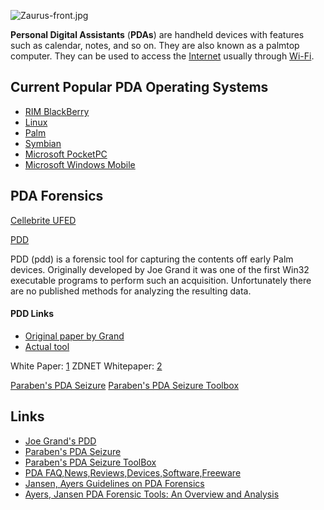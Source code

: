 ![](Zaurus-front.jpg "Zaurus-front.jpg")

**Personal Digital Assistants** (**PDAs**) are handheld devices with
features such as calendar, notes, and so on. They are also known as a
palmtop computer. They can be used to access the
[Internet](Internet "wikilink") usually through
[Wi-Fi](Wi-Fi "wikilink").

## Current Popular PDA Operating Systems

- [RIM BlackBerry](RIM_BlackBerry "wikilink")
- [Linux](Linux "wikilink")
- [Palm](Palm "wikilink")
- [Symbian](Symbian "wikilink")
- [Microsoft PocketPC](Microsoft_PocketPC "wikilink")
- [Microsoft Windows Mobile](Microsoft_Windows_Mobile "wikilink")

## PDA Forensics

[Cellebrite UFED](Cellebrite_UFED "wikilink")

<!-- -->

[PDD](PDD "wikilink")

PDD (pdd) is a forensic tool for capturing the contents off early Palm
devices. Originally developed by Joe Grand it was one of the first Win32
executable programs to perform such an acquisition. Unfortunately there
are no published methods for analyzing the resulting data.

#### PDD Links

- [Original paper by
  Grand](http://www.grandideastudio.com/files/security/mobile/pdd_palm_forensics.pdf)
- [Actual tool](http://packetstormsecurity.org/palm/)

White Paper: [1](http://citeseer.ist.psu.edu/504282.html) ZDNET
Whitepaper:
[2](http://whitepapers.zdnet.co.uk/0,1000000651,260089033p,00.htm)

[Paraben's PDA Seizure](Paraben's_PDA_Seizure "wikilink")
[Paraben's PDA Seizure Toolbox](Paraben's_PDA_Seizure_Toolbox "wikilink")

## Links

- [Joe Grand's
  PDD](http://www.grandideastudio.com/portfolio/index.php?id=1&prod=17)
- [Paraben's PDA
  Seizure](http://www.paraben-forensics.com/catalog/product_info.php?cPath=25&products_id=107)
- [Paraben's PDA Seizure
  ToolBox](http://www.paraben-forensics.com/catalog/product_info.php?cPath=26&products_id=343&osCsid=4b73689660a05b833677fdc6a8646804)
- [PDA
  FAQ,News,Reviews,Devices,Software,Freeware](http://www.mypocketpcmobile.com)
- [Jansen, Ayers Guidelines on PDA
  Forensics](http://csrc.nist.gov/publications/nistpubs/800-72/sp800-72.pdf)
- [Ayers, Jansen PDA Forensic Tools: An Overview and
  Analysis](http://csrc.nist.gov/publications/nistir/nistir-7100-PDAForensics.pdf)